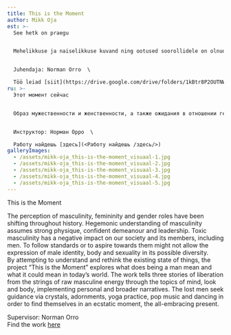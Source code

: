 ```yaml
---
title: This is the Moment
author: Mikk Oja
est: >-
  See hetk on praegu  


  Mehelikkuse ja naiselikkuse kuvand ning ootused soorollidele on olnud läbi ajaloo pidevas teisenemises. Tavapärane arusaam maskuliinsusest eeldab mehelt tugevat füüsist, enesekindlat hoiakut ning juhtivat sotsiaalset positsiooni. Toksilisel maskuliinsusel on negatiivne mõju ühiskonnale ja selle liikmetele, kaasa arvatud meestele endile. Standardite järgimine või nende poole püüdlemine ei pruugi võimaldada mehe identiteedi, keha ning seksuaalsuse väljendust tema võimalikus mitmetahulisuses.  Püüdes hetkeseisu mõista ning ümber mõtestada, uurib teos “See hetk on praegu”, mida meheks olemine nüüdisaegses maailmas tähendab ning mida see võiks tähendada. Töö jutustab vaimu, välimuse ning keha vaatepunktide kaudu kolm jõulise maskuliinsuse kammitsaist vabanemise lugu, rakendades nii isiklikke kui ka üldisemaid narratiive. Ennast kaotanud mehed võtavad appi kristallid, piduehted, jooga, popmuusika ja tantsimise ning leiavad ennast seekaudu ekstaatilises hetkes, kõikehõlmavas olevikus.  


  Juhendaja: Norman Orro  \

  Töö leiad [siit](https://drive.google.com/drive/folders/1kBtr8P2OUTNW5B6lYjLGipitpM349u40?usp=sharing)
ru: >-
  Этот момент сейчас  


  Образ мужественности и женственности, а также ожидания в отношении гендерных ролей на протяжении всей истории постоянно менялись. Традиционное понимание мужественности требует от человека крепкого телосложения, уверенного отношения и ведущей социальной позиции. Токсичная мужественность оказывает негативное влияние на общество и его членов, включая самих мужчин. Приверженность или стремление к соблюдению стандартов может не позволить выразить личность, тело и сексуальность человека в его или ее потенциальном разнообразии.  В попытке понять и переосмыслить текущее состояние, книга «Этот момент сейчас» исследует, что значит быть человеком в современном мире и что оно может значить. Работа рассказывает три истории освобождения от власти могущественной мужественности через перспективы разума, внешности и тела, применяя как личные, так и более общие повествования. Мужчины, которые потеряли себя, прибегают к кристаллам, украшениям для вечеринок, йоге, поп-музыке и танцам, и, таким образом, оказываются в экстатическом моменте, являясь всеобъемлющим подарком.  


  Инструктор: Норман Орро  \

  Работу найдешь [здесь](<Работу найдешь /здесь/>)
galleryImages:
  - /assets/mikk-oja_this-is-the-moment_visuaal-1.jpg
  - /assets/mikk-oja_this-is-the-moment_visuaal-2.jpg
  - /assets/mikk-oja_this-is-the-moment_visuaal-3.jpg
  - /assets/mikk-oja_this-is-the-moment_visuaal-4.jpg
  - /assets/mikk-oja_this-is-the-moment_visuaal-5.jpg
---
```

This is the Moment

The perception of masculinity, femininity and gender roles have been shifting throughout history. Hegemonic understanding of masculinity assumes strong physique, confident demeanour and leadership. Toxic masculinity has a negative impact on our society and its members, including men. To follow standards or to aspire towards them might not allow the expression of male identity, body and sexuality in its possible diversity.   \
By attempting to understand and rethink the existing state of things, the project “This is the Moment” explores what does being a man mean and what it could mean in today’s world. The work tells three stories of liberation from the strings of raw masculine energy through the topics of mind, look and body, implementing personal and broader narratives. The lost men seek guidance via crystals, adornments, yoga practice, pop music and dancing in order to find themselves in an ecstatic moment, the all-embracing present.

Supervisor: Norman Orro  \
Find the work [here](https://drive.google.com/drive/folders/1kBtr8P2OUTNW5B6lYjLGipitpM349u40?usp=sharing)